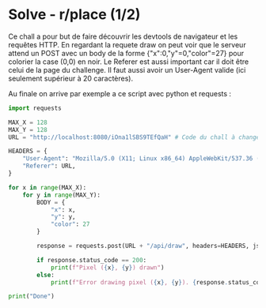 # Solve - r/place (1/2)

Ce chall a pour but de faire découvrir les devtools de navigateur et les requêtes HTTP.
En regardant la requete draw on peut voir que le serveur attend un POST avec un body de la forme {"x":0,"y"=0,"color"=27} pour colorier la case (0,0) en noir.
Le Referer est aussi important car il doit être celui de la page du challenge.
Il faut aussi avoir un User-Agent valide (ici seulement supérieur à 20 caractères).

Au finale on arrive par exemple a ce script avec python et requests :
```python
import requests

MAX_X = 128
MAX_Y = 128
URL = "http://localhost:8080/iOna1lSBS9TEfQaH" # Code du chall à changer

HEADERS = {
    "User-Agent": "Mozilla/5.0 (X11; Linux x86_64) AppleWebKit/537.36 (KHTML, like Gecko) Chrome/117.0.0.0 Safari/537.36",
    "Referer": URL,
}

for x in range(MAX_X):
    for y in range(MAX_Y):
        BODY = {
            "x": x,
            "y": y,
            "color": 27
        }

        response = requests.post(URL + "/api/draw", headers=HEADERS, json=BODY)

        if response.status_code == 200:
            print(f"Pixel ({x}, {y}) drawn")
        else:
            print(f"Error drawing pixel ({x}, {y}). {response.status_code} : {response.text}")

print("Done")
```